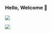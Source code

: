 ### Hello, Welcome  👋

![](https://github-readme-stats.vercel.app/api?username=wautumnli&show_icons=true&hide_border=true)

![](https://github-readme-stats.vercel.app/api/top-langs/?username=wautumnli&layout=compact)

